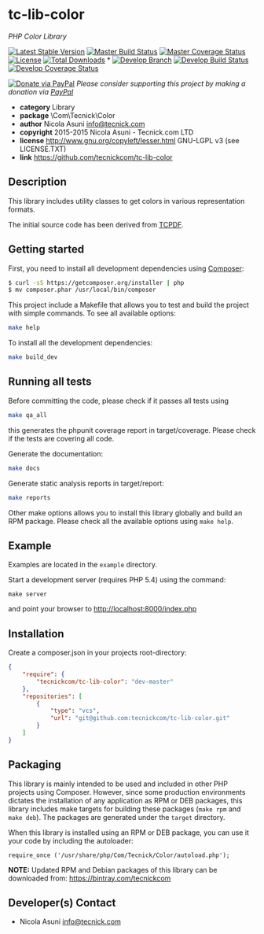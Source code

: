 # tc-lib-color
*PHP Color Library*

[![Latest Stable Version](https://poser.pugx.org/tecnickcom/tc-lib-color/version)](https://packagist.org/packages/tecnickcom/tc-lib-color)
[![Master Build Status](https://secure.travis-ci.org/tecnickcom/tc-lib-color.png?branch=master)](https://travis-ci.org/tecnickcom/tc-lib-color?branch=master)
[![Master Coverage Status](https://coveralls.io/repos/tecnickcom/tc-lib-color/badge.svg?branch=master&service=github)](https://coveralls.io/github/tecnickcom/tc-lib-color?branch=master)
[![License](https://poser.pugx.org/tecnickcom/tc-lib-color/license)](https://packagist.org/packages/tecnickcom/tc-lib-color)
[![Total Downloads](https://poser.pugx.org/tecnickcom/tc-lib-color/downloads)](https://packagist.org/packages/tecnickcom/tc-lib-color)
*
[![Develop Branch](https://img.shields.io/badge/-develop:-gray.svg)](https://github.com/tecnickcom/tc-lib-color/tree/develop)
[![Develop Build Status](https://secure.travis-ci.org/tecnickcom/tc-lib-color.png?branch=develop)](https://travis-ci.org/tecnickcom/tc-lib-color?branch=develop)
[![Develop Coverage Status](https://coveralls.io/repos/tecnickcom/tc-lib-color/badge.svg?branch=develop&service=github)](https://coveralls.io/github/tecnickcom/tc-lib-color?branch=develop)

[![Donate via PayPal](https://img.shields.io/badge/donate-paypal-87ceeb.svg)](https://www.paypal.com/cgi-bin/webscr?cmd=_donations&currency_code=GBP&business=paypal@tecnick.com&item_name=donation%20for%20tc-lib-color%20project)
*Please consider supporting this project by making a donation via [PayPal](https://www.paypal.com/cgi-bin/webscr?cmd=_donations&currency_code=GBP&business=paypal@tecnick.com&item_name=donation%20for%20tc-lib-color%20project)*

* **category**    Library
* **package**     \Com\Tecnick\Color
* **author**      Nicola Asuni <info@tecnick.com>
* **copyright**   2015-2015 Nicola Asuni - Tecnick.com LTD
* **license**     http://www.gnu.org/copyleft/lesser.html GNU-LGPL v3 (see LICENSE.TXT)
* **link**        https://github.com/tecnickcom/tc-lib-color

## Description

This library includes utility classes to get colors in various representation formats.

The initial source code has been derived from [TCPDF](<http://www.tcpdf.org>).


## Getting started

First, you need to install all development dependencies using [Composer](https://getcomposer.org/):

```bash
$ curl -sS https://getcomposer.org/installer | php
$ mv composer.phar /usr/local/bin/composer
```

This project include a Makefile that allows you to test and build the project with simple commands.
To see all available options:

```bash
make help
```

To install all the development dependencies:

```bash
make build_dev
```

## Running all tests

Before committing the code, please check if it passes all tests using

```bash
make qa_all
```
this generates the phpunit coverage report in target/coverage.
Please check if the tests are covering all code.

Generate the documentation:

```bash
make docs
```

Generate static analysis reports in target/report:

```bash
make reports
```

Other make options allows you to install this library globally and build an RPM package.
Please check all the available options using `make help`.


## Example

Examples are located in the `example` directory.

Start a development server (requires PHP 5.4) using the command:

```
make server
```

and point your browser to <http://localhost:8000/index.php>


## Installation

Create a composer.json in your projects root-directory:

```json
{
    "require": {
        "tecnickcom/tc-lib-color": "dev-master"
    },
    "repositories": [
        {
            "type": "vcs",
            "url": "git@github.com:tecnickcom/tc-lib-color.git"
        }
    ]
}
```


## Packaging

This library is mainly intended to be used and included in other PHP projects using Composer.
However, since some production environments dictates the installation of any application as RPM or DEB packages,
this library includes make targets for building these packages (`make rpm` and `make deb`).
The packages are generated under the `target` directory.

When this library is installed using an RPM or DEB package, you can use it your code by including the autoloader:
```
require_once ('/usr/share/php/Com/Tecnick/Color/autoload.php');
```

**NOTE:** Updated RPM and Debian packages of this library can be downloaded from: https://bintray.com/tecnickcom


## Developer(s) Contact

* Nicola Asuni <info@tecnick.com>
